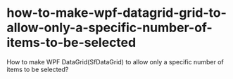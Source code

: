 # how-to-make-wpf-datagrid-grid-to-allow-only-a-specific-number-of-items-to-be-selected
How to make WPF DataGrid(SfDataGrid) to allow only a specific number of items to be selected?
